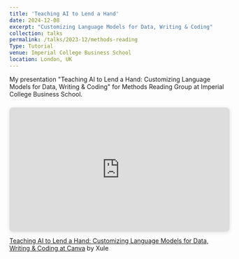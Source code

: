 ```yaml
---
title: 'Teaching AI to Lend a Hand'
date: 2024-12-08
excerpt: "Customizing Language Models for Data, Writing & Coding"
collection: talks
permalink: /talks/2023-12/methods-reading
Type: Tutorial
venue: Imperial College Business School
location: London, UK
---
```


My presentation "Teaching AI to Lend a Hand: Customizing Language Models for Data, Writing & Coding" for Methods Reading Group at Imperial College Business School.

<div style="position: relative; width: 100%; height: 0; padding-top: 56.2500%;
 padding-bottom: 0; box-shadow: 0 2px 8px 0 rgba(63,69,81,0.16); margin-top: 1.6em; margin-bottom: 0.9em; overflow: hidden;
 border-radius: 8px; will-change: transform;">
  <iframe loading="lazy" style="position: absolute; width: 100%; height: 100%; top: 0; left: 0; border: none; padding: 0;margin: 0;"
    src="https:&#x2F;&#x2F;www.canva.com&#x2F;design&#x2F;DAF2Y_P0OoU&#x2F;myJ9SeJMtnyCTR7M8-K5QQ&#x2F;view?embed" allowfullscreen="allowfullscreen" allow="fullscreen">
  </iframe>
</div>
<a href="https:&#x2F;&#x2F;www.canva.com&#x2F;design&#x2F;DAF2Y_P0OoU&#x2F;myJ9SeJMtnyCTR7M8-K5QQ&#x2F;view?utm_content=DAF2Y_P0OoU&amp;utm_campaign=designshare&amp;utm_medium=embeds&amp;utm_source=link" target="_blank" rel="noopener">Teaching AI to Lend a Hand: Customizing Language Models for Data, Writing & Coding at Canva</a> by Xule